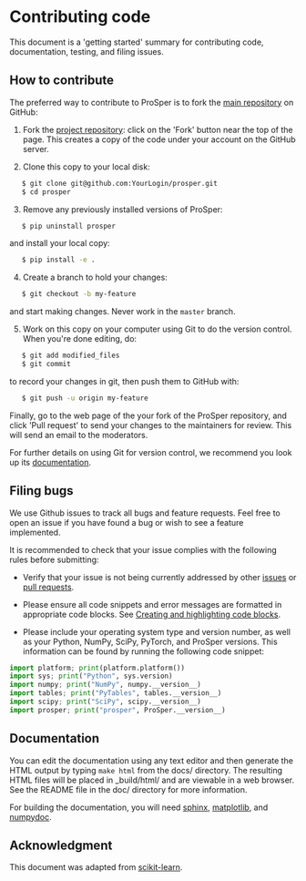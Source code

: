 
Contributing code
=================

This document is a 'getting started' summary for contributing code, documentation, testing, and filing issues.

How to contribute
-----------------

The preferred way to contribute to ProSper is to fork the
[main repository](http://github.com/ml-uol/prosper/) on
GitHub:

1. Fork the [project repository](http://github.com/ml-uol/prosper):
   click on the 'Fork' button near the top of the page. This creates
   a copy of the code under your account on the GitHub server.

2. Clone this copy to your local disk:

```bash
   $ git clone git@github.com:YourLogin/prosper.git
   $ cd prosper
```

3. Remove any previously installed versions of ProSper:

```bash
   $ pip uninstall prosper
```

and install your local copy:

```bash
   $ pip install -e .
```

4. Create a branch to hold your changes:

```bash
   $ git checkout -b my-feature
```

   and start making changes. Never work in the ``master`` branch.

5. Work on this copy on your computer using Git to do the version
   control. When you're done editing, do:

```bash
   $ git add modified_files
   $ git commit
```

   to record your changes in git, then push them to GitHub with:

```bash
   $ git push -u origin my-feature
```

Finally, go to the web page of the your fork of the ProSper repository,
and click 'Pull request' to send your changes to the maintainers for
review. This will send an email to the moderators.

For further details on using Git for version control, we recommend you look
up its [documentation](http://git-scm.com/documentation).



Filing bugs
-----------
We use Github issues to track all bugs and feature requests. Feel free to
open an issue if you have found a bug or wish to see a feature implemented.

It is recommended to check that your issue complies with the
following rules before submitting:

-  Verify that your issue is not being currently addressed by other
   [issues](https://github.com/ml-uol/prosper/issues?)
   or [pull requests](https://github.com/ml-uol/prosper/pulls).

-  Please ensure all code snippets and error messages are formatted in
   appropriate code blocks.
   See [Creating and highlighting code blocks](https://help.github.com/articles/creating-and-highlighting-code-blocks).

-  Please include your operating system type and version number, as well
   as your Python, NumPy, SciPy, PyTorch, and ProSper versions. This information
   can be found by running the following code snippet:

  ```python
  import platform; print(platform.platform())
  import sys; print("Python", sys.version)
  import numpy; print("NumPy", numpy.__version__)
  import tables; print("PyTables", tables.__version__)
  import scipy; print("SciPy", scipy.__version__)
  import prosper; print("prosper", ProSper.__version__)
  ```



Documentation
-------------

You can edit the documentation using any text editor and then generate
the HTML output by typing ``make html`` from the docs/ directory.
The resulting HTML files will be placed in _build/html/ and are viewable
in a web browser. See the README file in the doc/ directory for more information.

For building the documentation, you will need
[sphinx](http://sphinx.pocoo.org/),
[matplotlib](http://matplotlib.sourceforge.net/), and [numpydoc](https://pypi.python.org/pypi/numpydoc).



Acknowledgment
--------------
This document was adapted from [scikit-learn](http://scikit-learn.org/).
